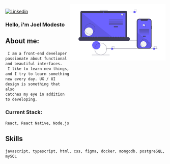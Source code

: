 <img align="right" src="https://github.com/joelmss93/joelmss93/blob/master/images/undraw_progressive_app_m9ms.png" width="300">

[![Linkedin](https://img.shields.io/badge/-LinkedIn-blue?style=flat-square&logo=Linkedin&logoColor=white&link=https://www.linkedin.com/in/joel-modesto/)](https://www.linkedin.com/in/joel-modesto/)


### Hello, i'm Joel Modesto
##  About me:
     I am a front-end developer passionate about functional and beautiful interfaces.
     I like to learn new things, and I try to learn something new every day. UX / UI design is something that also
    catches my eye in addition to developing.
### Current Stack:
    React, React Native, Node.js
## Skills
    javascript, typescript, html, css, figma, docker, mongodb, postgreSQL, mySQL
